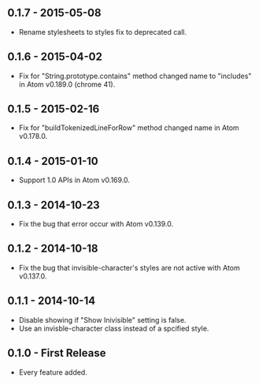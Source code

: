 ## 0.1.7 - 2015-05-08
* Rename stylesheets to styles fix to deprecated call.

## 0.1.6 - 2015-04-02
* Fix for "String.prototype.contains" method changed name to "includes" in Atom v0.189.0 (chrome 41).

## 0.1.5 - 2015-02-16
* Fix for "buildTokenizedLineForRow" method changed name in Atom v0.178.0.

## 0.1.4 - 2015-01-10
* Support 1.0 APIs in Atom v0.169.0.

## 0.1.3 - 2014-10-23
* Fix the bug that error occur with Atom v0.139.0.

## 0.1.2 - 2014-10-18
* Fix the bug that invisible-character's styles are not active with Atom v0.137.0.

## 0.1.1 - 2014-10-14
* Disable showing if "Show Inivisible" setting is false.
* Use an invisble-character class instead of a spcified style.

## 0.1.0 - First Release
* Every feature added.
